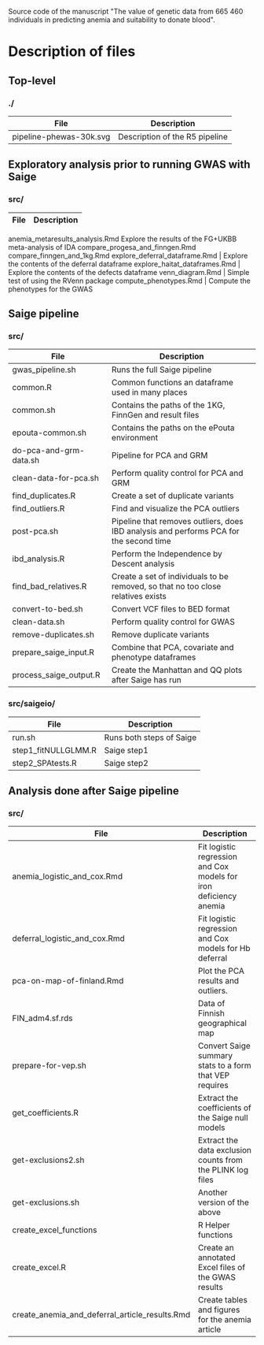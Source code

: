Source code of the manuscript "The value of genetic data from 665 460 individuals in predicting anemia and suitability to donate blood".

# Description of files

## Top-level

### ./

File | Description
-----|------------
pipeline-phewas-30k.svg | Description of the R5 pipeline

## Exploratory analysis prior to running GWAS with Saige

### src/

File | Description
-----|------------
anemia_metaresults_analysis.Rmd Explore the results of the FG+UKBB meta-analysis of IDA
compare_progesa_and_finngen.Rmd
compare_finngen_and_1kg.Rmd
explore_deferral_dataframe.Rmd | Explore the contents of the deferral dataframe
explore_haitat_dataframes.Rmd | Explore the contents of the defects dataframe
venn_diagram.Rmd | Simple test of using the RVenn package
compute_phenotypes.Rmd | Compute the phenotypes for the GWAS

## Saige pipeline

### src/

File | Description
-----|------------
gwas_pipeline.sh | Runs the full Saige pipeline
common.R | Common functions an dataframe used in many places
common.sh | Contains the paths of the 1KG, FinnGen and result files
epouta-common.sh | Contains the paths on the ePouta environment
do-pca-and-grm-data.sh | Pipeline for PCA and GRM
clean-data-for-pca.sh | Perform quality control for PCA and GRM
find_duplicates.R | Create a set of duplicate variants
find_outliers.R | Find and visualize the PCA outliers
post-pca.sh | Pipeline that removes outliers, does IBD analysis and performs PCA for the second time
ibd_analysis.R | Perform the Independence by Descent analysis
find_bad_relatives.R | Create a set of individuals to be removed, so that no too close relatives exists
convert-to-bed.sh | Convert VCF files to BED format
clean-data.sh | Perform quality control for GWAS
remove-duplicates.sh | Remove duplicate variants
prepare_saige_input.R | Combine that PCA, covariate and phenotype dataframes
process_saige_output.R | Create the Manhattan and QQ plots after Saige has run

### src/saigeio/

File | Description
-----|------------
run.sh | Runs both steps of Saige
step1_fitNULLGLMM.R | Saige step1
step2_SPAtests.R | Saige step2

## Analysis done after Saige pipeline

### src/

File | Description
-----|------------
anemia_logistic_and_cox.Rmd | Fit logistic regression and Cox models for iron deficiency anemia
deferral_logistic_and_cox.Rmd | Fit logistic regression and Cox models for Hb deferral
pca-on-map-of-finland.Rmd | Plot the PCA results and outliers.
FIN_adm4.sf.rds | Data of Finnish geographical map
prepare-for-vep.sh | Convert Saige summary stats to a form that VEP requires
get_coefficients.R | Extract the coefficients of the Saige null models
get-exclusions2.sh | Extract the data exclusion counts from the PLINK log files
get-exclusions.sh | Another version of the above
create_excel_functions | R Helper functions
create_excel.R | Create an annotated Excel files of the GWAS results
create_anemia_and_deferral_article_results.Rmd | Create tables and figures for the anemia article

